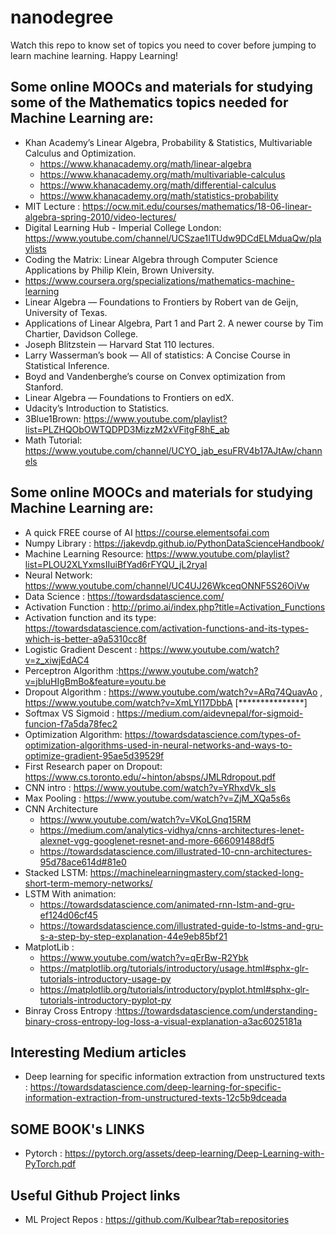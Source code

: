 # nanodegree
Watch this repo to know set of topics you need to cover before jumping to learn machine learning. Happy Learning!

## Some online MOOCs and materials for studying some of the Mathematics topics needed for Machine Learning are:
- Khan Academy’s Linear Algebra, Probability & Statistics, Multivariable Calculus and Optimization.
  - https://www.khanacademy.org/math/linear-algebra
  - https://www.khanacademy.org/math/multivariable-calculus
  - https://www.khanacademy.org/math/differential-calculus
  - https://www.khanacademy.org/math/statistics-probability
- MIT Lecture : https://ocw.mit.edu/courses/mathematics/18-06-linear-algebra-spring-2010/video-lectures/
- Digital Learning Hub - Imperial College London:  https://www.youtube.com/channel/UCSzae1ITUdw9DCdELMduaQw/playlists
- Coding the Matrix: Linear Algebra through Computer Science Applications by Philip Klein, Brown University.
- https://www.coursera.org/specializations/mathematics-machine-learning
- Linear Algebra — Foundations to Frontiers by Robert van de Geijn, University of Texas.
- Applications of Linear Algebra, Part 1 and Part 2. A newer course by Tim Chartier, Davidson College.
- Joseph Blitzstein — Harvard Stat 110 lectures.
- Larry Wasserman’s book — All of statistics: A Concise Course in Statistical Inference.
- Boyd and Vandenberghe’s course on Convex optimization from Stanford.
- Linear Algebra — Foundations to Frontiers on edX.
- Udacity’s Introduction to Statistics.
- 3Blue1Brown: https://www.youtube.com/playlist?list=PLZHQObOWTQDPD3MizzM2xVFitgF8hE_ab
- Math Tutorial: https://www.youtube.com/channel/UCYO_jab_esuFRV4b17AJtAw/channels

## Some online MOOCs and materials for studying Machine Learning are:
- A quick FREE course of AI https://course.elementsofai.com
- Numpy Library : https://jakevdp.github.io/PythonDataScienceHandbook/
- Machine Learning Resource:  https://www.youtube.com/playlist?list=PLOU2XLYxmsIIuiBfYad6rFYQU_jL2ryal
- Neural Network: https://www.youtube.com/channel/UC4UJ26WkceqONNF5S26OiVw
- Data Science : https://towardsdatascience.com/
- Activation Function : http://primo.ai/index.php?title=Activation_Functions
- Activation function and its type: https://towardsdatascience.com/activation-functions-and-its-types-which-is-better-a9a5310cc8f
- Logistic Gradient Descent : https://www.youtube.com/watch?v=z_xiwjEdAC4
- Perceptron Algorithm :https://www.youtube.com/watch?v=jbluHIgBmBo&feature=youtu.be
- Dropout Algorithm : https://www.youtube.com/watch?v=ARq74QuavAo , https://www.youtube.com/watch?v=XmLYl17DbbA [***************]
- Softmax VS Sigmoid : https://medium.com/aidevnepal/for-sigmoid-funcion-f7a5da78fec2
- Optimization Algorithm: https://towardsdatascience.com/types-of-optimization-algorithms-used-in-neural-networks-and-ways-to-optimize-gradient-95ae5d39529f
- First Research paper on Dropout: https://www.cs.toronto.edu/~hinton/absps/JMLRdropout.pdf
- CNN intro : https://www.youtube.com/watch?v=YRhxdVk_sIs
- Max Pooling : https://www.youtube.com/watch?v=ZjM_XQa5s6s
- CNN Architecture 
  - https://www.youtube.com/watch?v=VKoLGnq15RM
  - https://medium.com/analytics-vidhya/cnns-architectures-lenet-alexnet-vgg-googlenet-resnet-and-more-666091488df5
  - https://towardsdatascience.com/illustrated-10-cnn-architectures-95d78ace614d#81e0
- Stacked LSTM: https://machinelearningmastery.com/stacked-long-short-term-memory-networks/  
- LSTM With animation: 
    - https://towardsdatascience.com/animated-rnn-lstm-and-gru-ef124d06cf45
    - https://towardsdatascience.com/illustrated-guide-to-lstms-and-gru-s-a-step-by-step-explanation-44e9eb85bf21
- MatplotLib : 
    - https://www.youtube.com/watch?v=qErBw-R2Ybk
    - https://matplotlib.org/tutorials/introductory/usage.html#sphx-glr-tutorials-introductory-usage-py
    - https://matplotlib.org/tutorials/introductory/pyplot.html#sphx-glr-tutorials-introductory-pyplot-py
- Binray Cross Entropy :https://towardsdatascience.com/understanding-binary-cross-entropy-log-loss-a-visual-explanation-a3ac6025181a    
    
    
    
 ## Interesting Medium articles   
 - Deep learning for specific information extraction from unstructured texts : https://towardsdatascience.com/deep-learning-for-specific-information-extraction-from-unstructured-texts-12c5b9dceada   
    
    

## SOME BOOK's LINKS
- Pytorch : https://pytorch.org/assets/deep-learning/Deep-Learning-with-PyTorch.pdf

## Useful Github Project links 
- ML Project Repos : https://github.com/Kulbear?tab=repositories




